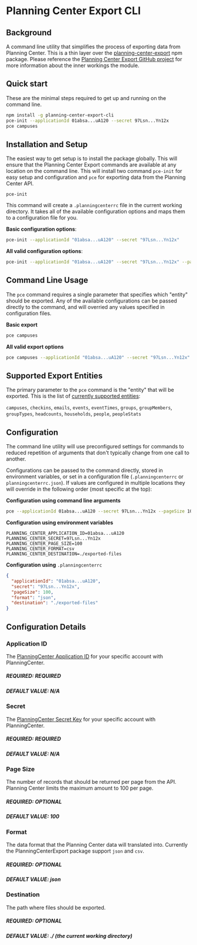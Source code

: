 # Planning Center Export CLI

## Background
A command line utility that simplifies the process of exporting data from Planning Center.  This is a thin layer over the [planning-center-export](https://www.npmjs.com/package/planning-center-export) npm package.  Please reference the [Planning Center Export GitHub project](https://github.com/johngully/planning-center-export) for more information about the inner workings the module.


## Quick start
These are the minimal steps required to get up and running on the command line.
```bash
npm install -g planning-center-export-cli
pce-init --applicationId 01absa...uA120 --secret 97Lsn...Yn12x
pce campuses
```

## Installation and Setup
The easiest way to get setup is to install the package globally.  This will ensure that the Planning Center Export commands are available at any location on the command line.  This will install two command `pce-init` for easy setup and configuration and `pce` for exporting data from the Planning Center API.

`pce-init`

This command will create a `.planningcenterrc` file in the current working directory.  It takes all of the available configuration options and maps them to a configuration file for you.

**Basic configuration options**:
```bash
pce-init --applicationId "01absa...uA120" --secret "97Lsn...Yn12x"
```

**All valid configuration options**:
```bash
pce-init --applicationId "01absa...uA120" --secret "97Lsn...Yn12x" --pageSize 100 --format "csv" --destination "./exported-files"
```

## Command Line Usage
The `pce` command requires a single parameter that specifies which "entity" should be exported.  Any of the available configurations can be passed directly to the command, and will overried any values specified in configuration files.

**Basic export**
```bash
pce campuses
```
**All valid export options**
```bash
pce campuses --applicationId "01absa...uA120" --secret "97Lsn...Yn12x" --pageSize 100 --format "csv" --destination "./exported-files"
```

## Supported Export Entities
The primary parameter to the `pce` command is the "entity" that will be exported.  This is the list of [currently supported entities](https://github.com/johngully/planning-center-export/blob/main/planningCenterEnums.mjs):

`campuses`, `checkins`, `emails`, `events`, `eventTimes`, `groups`, `groupMembers`, `groupTypes`, `headcounts`, `households`, `people`, `peopleStats`

## Configuration
The command line utility will use preconfigured settings for commands to reduced repetition of arguments that don't typically change from one call to another.

Configurations can be passed to the command directly, stored in environment variables, or set in a configuration file (`.planningcenterrc` or `planningcenterrc.json`). If values are configured in multiple locations they will override in the following order (most specific at the top):

**Configuration using command line arguments**
```bash
pce --applicationId 01absa...uA120 --secret 97Lsn...Yn12x --pageSize 100 --format csv --destination ./exported-files
```

**Configuration using environment variables**
```
PLANNING_CENTER_APPLICATION_ID=01absa...uA120
PLANNING_CENTER_SECRET=97Lsn...Yn12x
PLANNING_CENTER_PAGE_SIZE=100
PLANNING_CENTER_FORMAT=csv
PLANNING_CENTER_DESTINATION=./exported-files
```
**Configuration using** `.planningcenterrc`
```json
{
  "applicationId": "01absa...uA120",
  "secret": "97Lsn...Yn12x",
  "pageSize": 100,
  "format": "json",
  "destination": "./exported-files"
}
```

## Configuration Details

### Application ID

The [PlanningCenter Application ID](https://api.planningcenteronline.com/oauth/applications) for your specific account with PlanningCenter.
##### REQUIRED: **REQUIRED**
##### DEFAULT VALUE: **N/A**

### Secret

The [PlanningCenter Secret Key](https://api.planningcenteronline.com/oauth/applications) for your specific account with PlanningCenter.
##### REQUIRED: **REQUIRED**
##### DEFAULT VALUE: **N/A**

### Page Size 

The number of records that should be returned per page from the API.  Planning Center limits the maximum amount to 100 per page.
##### REQUIRED: **OPTIONAL**
##### DEFAULT VALUE: **100**

### Format

The data format that the Planning Center data will translated into.  Currently the PlanningCenterExport package support `json` and `csv`.
##### REQUIRED: **OPTIONAL**
##### DEFAULT VALUE: **json**

### Destination

The path where files should be exported.
##### REQUIRED: **OPTIONAL**
##### DEFAULT VALUE: **./** *(the current working directory)*

